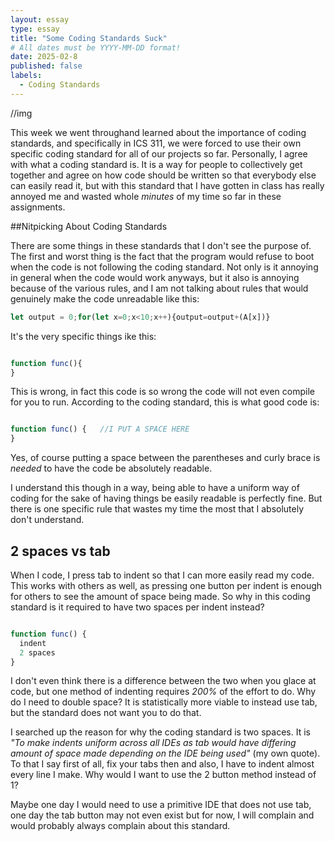 ```yaml
---
layout: essay
type: essay
title: "Some Coding Standards Suck"
# All dates must be YYYY-MM-DD format!
date: 2025-02-8
published: false
labels:
  - Coding Standards
---
```


//img

This week we went throughand learned about the importance of coding standards, and specifically in  ICS 311, we were forced to use their own specific coding standard for all of our projects so far. Personally, I agree with what a coding standard is. It is a way for people to collectively get together and agree on how code should be written so that everybody else can easily read it, but with this standard that I have gotten in class has really annoyed me and wasted whole *minutes* of my time so far in these assignments.

##Nitpicking About Coding Standards

There are some things in these standards that I don't see the purpose of. The first and worst thing is the fact that the program would refuse to boot when the code is not following the coding standard. Not only is it annoying in general when the code would work anyways, but it also is annoying because of the various rules, and I am not talking about rules that would genuinely make the code unreadable like this: 

```Javascript
let output = 0;for(let x=0;x<10;x++){output=output+(A[x])}
```

It's the very specific things ike this:

```Javascript

function func(){
}

```

This is wrong, in fact this code is so wrong the code will not even compile for you to run. According to the coding standard, this is what good code is:

```Javascript

function func() {   //I PUT A SPACE HERE
}

```

Yes, of course putting a space between the parentheses and curly brace is *needed* to have the code be absolutely readable. 

I understand this though in a way, being able to have a uniform way of coding for the sake of having things be easily readable is perfectly fine. But there is one specific rule that wastes my time the most that I absolutely don't understand.

## 2 spaces vs tab

When I code, I press tab to indent so that I can more easily read my code. This works with others as well, as pressing one button per indent is enough for others to see the amount of space being made. So why in this coding standard is it required to have two spaces per indent instead?


```Javascript

function func() {
  indent
  2 spaces
}

```

I don't even think there is a difference between the two when you glace at code, but one method of indenting requires *200%* of the effort to do. Why do I need to double space? It is statistically more viable to instead use tab, but the standard does not want you to do that.

I searched up the reason for why the coding standard is two spaces. It is *"To make indents uniform across all IDEs as tab would have differing amount of space made depending on the IDE being used"* (my own quote). To that I say first of all, fix your tabs then and also, I have to indent almost every line I make. Why would I want to use the 2 button method instead of 1?

Maybe one day I would need to use a primitive IDE that does not use tab, one day the tab button may not even exist but for now, I will complain and would probably always complain about this standard.
